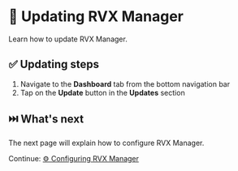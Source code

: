 # 🔄 Updating RVX Manager

Learn how to update RVX Manager.

## ✅ Updating steps

1. Navigate to the **Dashboard** tab from the bottom navigation bar
2. Tap on the **Update** button in the **Updates** section

## ⏭️ What's next

The next page will explain how to configure RVX Manager.

Continue: [⚙️ Configuring RVX Manager](2_4_settings.md)
